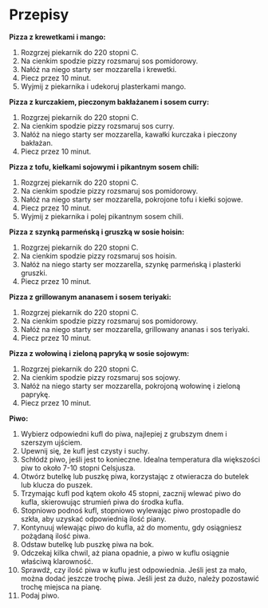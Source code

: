# Przepisy

**Pizza z krewetkami i mango:**

1. Rozgrzej piekarnik do 220 stopni C.
2. Na cienkim spodzie pizzy rozsmaruj sos pomidorowy.
3. Nałóż na niego starty ser mozzarella i krewetki.
4. Piecz przez 10 minut.
5. Wyjmij z piekarnika i udekoruj plasterkami mango.

**Pizza z kurczakiem, pieczonym bakłażanem i sosem curry:**

1. Rozgrzej piekarnik do 220 stopni C.
2. Na cienkim spodzie pizzy rozsmaruj sos curry.
3. Nałóż na niego starty ser mozzarella, kawałki kurczaka i pieczony bakłażan.
4. Piecz przez 10 minut.

**Pizza z tofu, kiełkami sojowymi i pikantnym sosem chili:**

1. Rozgrzej piekarnik do 220 stopni C.
2. Na cienkim spodzie pizzy rozsmaruj sos pomidorowy.
3. Nałóż na niego starty ser mozzarella, pokrojone tofu i kiełki sojowe.
4. Piecz przez 10 minut.
5. Wyjmij z piekarnika i polej pikantnym sosem chili.

**Pizza z szynką parmeńską i gruszką w sosie hoisin:**

1. Rozgrzej piekarnik do 220 stopni C.
2. Na cienkim spodzie pizzy rozsmaruj sos hoisin.
3. Nałóż na niego starty ser mozzarella, szynkę parmeńską i plasterki gruszki.
4. Piecz przez 10 minut.

**Pizza z grillowanym ananasem i sosem teriyaki:**

1. Rozgrzej piekarnik do 220 stopni C.
2. Na cienkim spodzie pizzy rozsmaruj sos pomidorowy.
3. Nałóż na niego starty ser mozzarella, grillowany ananas i sos teriyaki.
4. Piecz przez 10 minut.

**Pizza z wołowiną i zieloną papryką w sosie sojowym:**

1. Rozgrzej piekarnik do 220 stopni C.
2. Na cienkim spodzie pizzy rozsmaruj sos sojowy.
3. Nałóż na niego starty ser mozzarella, pokrojoną wołowinę i zieloną paprykę.
4. Piecz przez 10 minut.

**Piwo:**

1. Wybierz odpowiedni kufl do piwa, najlepiej z grubszym dnem i szerszym ujściem.
2. Upewnij się, że kufl jest czysty i suchy.
3. Schłódź piwo, jeśli jest to konieczne. Idealna temperatura dla większości piw to około 7-10 stopni Celsjusza.
4. Otwórz butelkę lub puszkę piwa, korzystając z otwieracza do butelek lub klucza do puszek.
5. Trzymając kufl pod kątem około 45 stopni, zacznij wlewać piwo do kufla, skierowując strumień piwa do środka kufla.
6. Stopniowo podnoś kufl, stopniowo wylewając piwo prostopadle do szkła, aby uzyskać odpowiednią ilość piany.
7. Kontynuuj wlewając piwo do kufla, aż do momentu, gdy osiągniesz pożądaną ilość piwa.
8. Odstaw butelkę lub puszkę piwa na bok.
9. Odczekaj kilka chwil, aż piana opadnie, a piwo w kuflu osiągnie właściwą klarowność.
10. Sprawdź, czy ilość piwa w kuflu jest odpowiednia. Jeśli jest za mało, można dodać jeszcze trochę piwa. Jeśli jest za dużo, należy pozostawić trochę miejsca na pianę.
11. Podaj piwo.
